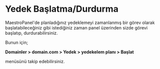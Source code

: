 # Yedek Başlatma/Durdurma

MaestroPanel'de planladığınız yedeklemeyi zamanlanmış bir görev olarak başlatabileceğiniz gibi istediğiniz zaman panel üzerinden sizde görevi başlatıp, durdurabilirsiniz.

Bunun için;

**Domainler > domain.com > Yedek > yedekelem planı > Başlat**

menüsünü takip edebilirsiniz.

